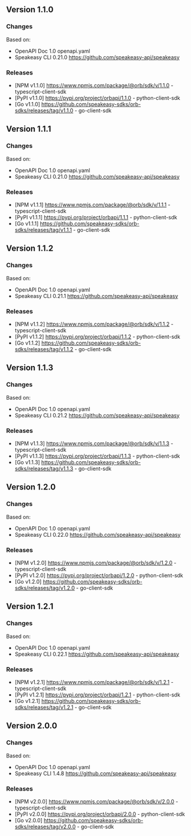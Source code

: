 

## Version 1.1.0
### Changes
Based on:
- OpenAPI Doc 1.0 openapi.yaml
- Speakeasy CLI 0.21.0 https://github.com/speakeasy-api/speakeasy
### Releases
- [NPM v1.1.0] https://www.npmjs.com/package/@orb/sdk/v/1.1.0 - typescript-client-sdk
- [PyPI v1.1.0] https://pypi.org/project/orbapi/1.1.0 - python-client-sdk
- [Go v1.1.0] https://github.com/speakeasy-sdks/orb-sdks/releases/tag/v1.1.0 - go-client-sdk

## Version 1.1.1
### Changes
Based on:
- OpenAPI Doc 1.0 openapi.yaml
- Speakeasy CLI 0.21.0 https://github.com/speakeasy-api/speakeasy
### Releases
- [NPM v1.1.1] https://www.npmjs.com/package/@orb/sdk/v/1.1.1 - typescript-client-sdk
- [PyPI v1.1.1] https://pypi.org/project/orbapi/1.1.1 - python-client-sdk
- [Go v1.1.1] https://github.com/speakeasy-sdks/orb-sdks/releases/tag/v1.1.1 - go-client-sdk

## Version 1.1.2
### Changes
Based on:
- OpenAPI Doc 1.0 openapi.yaml
- Speakeasy CLI 0.21.1 https://github.com/speakeasy-api/speakeasy
### Releases
- [NPM v1.1.2] https://www.npmjs.com/package/@orb/sdk/v/1.1.2 - typescript-client-sdk
- [PyPI v1.1.2] https://pypi.org/project/orbapi/1.1.2 - python-client-sdk
- [Go v1.1.2] https://github.com/speakeasy-sdks/orb-sdks/releases/tag/v1.1.2 - go-client-sdk

## Version 1.1.3
### Changes
Based on:
- OpenAPI Doc 1.0 openapi.yaml
- Speakeasy CLI 0.21.2 https://github.com/speakeasy-api/speakeasy
### Releases
- [NPM v1.1.3] https://www.npmjs.com/package/@orb/sdk/v/1.1.3 - typescript-client-sdk
- [PyPI v1.1.3] https://pypi.org/project/orbapi/1.1.3 - python-client-sdk
- [Go v1.1.3] https://github.com/speakeasy-sdks/orb-sdks/releases/tag/v1.1.3 - go-client-sdk

## Version 1.2.0
### Changes
Based on:
- OpenAPI Doc 1.0 openapi.yaml
- Speakeasy CLI 0.22.0 https://github.com/speakeasy-api/speakeasy
### Releases
- [NPM v1.2.0] https://www.npmjs.com/package/@orb/sdk/v/1.2.0 - typescript-client-sdk
- [PyPI v1.2.0] https://pypi.org/project/orbapi/1.2.0 - python-client-sdk
- [Go v1.2.0] https://github.com/speakeasy-sdks/orb-sdks/releases/tag/v1.2.0 - go-client-sdk

## Version 1.2.1
### Changes
Based on:
- OpenAPI Doc 1.0 openapi.yaml
- Speakeasy CLI 0.22.1 https://github.com/speakeasy-api/speakeasy
### Releases
- [NPM v1.2.1] https://www.npmjs.com/package/@orb/sdk/v/1.2.1 - typescript-client-sdk
- [PyPI v1.2.1] https://pypi.org/project/orbapi/1.2.1 - python-client-sdk
- [Go v1.2.1] https://github.com/speakeasy-sdks/orb-sdks/releases/tag/v1.2.1 - go-client-sdk

## Version 2.0.0
### Changes
Based on:
- OpenAPI Doc 1.0 openapi.yaml
- Speakeasy CLI 1.4.8 https://github.com/speakeasy-api/speakeasy
### Releases
- [NPM v2.0.0] https://www.npmjs.com/package/@orb/sdk/v/2.0.0 - typescript-client-sdk
- [PyPI v2.0.0] https://pypi.org/project/orbapi/2.0.0 - python-client-sdk
- [Go v2.0.0] https://github.com/speakeasy-sdks/orb-sdks/releases/tag/v2.0.0 - go-client-sdk